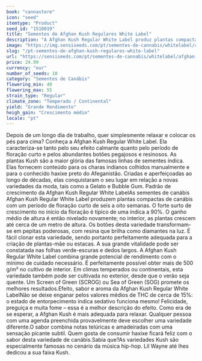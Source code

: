 ```yaml
---
book: "cannastore"
icon: "seed"
itemtype: "Product"
seed_id: "1510019"
title: "Sementes de Afghan Kush Regulares White Label"
description: "A Afghan Kush Regular White Label produz plantas compactas e resinosas com 90% de genes índica. Período de floração curto de 45 a 55 dias."
image: "https://img.sensiseeds.com/pt/sementes-de-cannabis/whitelabel/afghan-kush-image.png"
slug: "/pt-sementes-de-afghan-kush-regulares-white-label"
url: "https://sensiseeds.com/pt/sementes-de-cannabis/whitelabel/afghan-kush?a_aid=cannastore"
price: 24.99
currency: "eur"
number_of_seeds: 10
category: "Sementes de Canábis"
flowering_min: 40
flowering_max: 55
strain_type: "Regular"
climate_zone: "Temperado / Continental"
yield: "Grande Rendimento"
heigh_gain: "Crescimento médio"
locale: "pt"
---
```

Depois de um longo dia de trabalho, quer simplesmente relaxar e colocar os pés para cima? Conheça a Afghan Kush Regular White Label. Ela caracteriza-se tanto pelo seu efeito calmante quanto pelo período de floração curto e pelos abundantes botões pegajosos e resinosos. As plantas Kush são a maior glória das famosas linhas de sementes índica. Elas fornecem conteúdo para os charas indianos colhidos manualmente e para o conhecido haxixe preto do Afeganistão. Criadas e aperfeiçoadas ao longo de décadas, elas conquistaram o seu lugar em relação a novas variedades da moda, tais como a Gelato e Bubble Gum. Padrão de crescimento da Afghan Kush Regular White LabelAs sementes de canábis Afghan Kush Regular White Label produzem plantas compactas de canábis com um período de floração curto de seis a oito semanas. O forte surto de crescimento no início da floração é típico de uma índica a 90%. O ganho médio de altura é então nivelado novamente; no interior, as plantas crescem até cerca de um metro de altura. Os botões desta variedade transformam-se em pepitas poderosas, com resina que brilha como diamantes na luz. É fácil clonar esta variedade, sendo portanto perfeitamente adequada para a criação de plantas-mãe ou estacas. A sua grande vitalidade pode ser constatada nas folhas verde-escuras e dedos largos. A Afghan Kush Regular White Label combina grande potencial de rendimento com o mínimo de cuidado necessário. É perfeitamente possível obter mais de 500 g/m² no cultivo de interior. Em climas temperados ou continentais, esta variedade também pode ser cultivada no exterior, desde que o verão seja quente. Um Screen of Green (SCROG) ou Sea of Green (SOG) promete os melhores resultados.Efeito, sabor e aroma da Afghan Kush Regular White LabelNão se deixe enganar pelos valores médios de THC de cerca de 15%: o estado de entorpecimento índica sedativo funciona mesmo! Felicidade, preguiça e muita fome – essa é a melhor descrição do efeito. Como era de se esperar, a Afghan Kush é mais adequada para relaxar. Qualquer pessoa com uma agenda preenchida provavelmente deve escolher uma variedade diferente.O sabor combina notas telúricas e amadeiradas com uma sensação picante subtil. Quem gosta de consumir haxixe ficará feliz com o sabor desta variedade de canábis.Sabia que?As variedades Kush são especialmente famosas no cenário da música hip-hop. Lil Wayne até lhes dedicou a sua faixa Kush.
